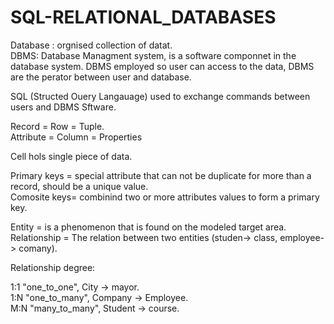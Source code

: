 # SQL-RELATIONAL_DATABASES
Database : orgnised collection of datat.  
DBMS: Database Managment system, is a software componnet in the database system. DBMS employed so user can access to the data, DBMS are the perator between user and database.


SQL (Structed Ouery Langauage) used to exchange commands between users and DBMS Sftware.

Record = Row = Tuple.   
Attribute = Column = Properties


Cell hols single piece of data.

Primary keys = special attribute that can not be duplicate for more than a record, should be a unique value.   
Comosite keys= combinind two or more attributes values to form a primary key.


Entity = is a phenomenon that is found on the modeled target area.    
Relationship = The relation between two entities (studen-> class, employee-> comany).   


Relationship degree:

1:1  "one_to_one",    City -> mayor.   
1:N  "one_to_many",    Company -> Employee.     
M:N  "many_to_many",    Student -> course. 

